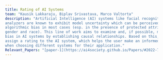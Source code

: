 ```yaml
---
title: Rating of AI Systems  
team: "Kausik Lakkaraju, Biplav Srivastava, Marco Valtorta"  
description: "Artificial Intelligence (AI) systems like facial recognition systems and sentiment 
analyzers are known to exhibit model uncertainty which can be perceived as 
algorithmic bias in most cases (esp. in the presence of protected attributes like 
gender and race). This line of work aims to examine and, if possible, mitigate the 
bias in AI systems by establishing causal relationships. Based on this, we would 
assign a rating to the AI system, which helps the user make an informed selection 
when choosing different systems for their application."    
Relevant_Papers: "[paper-1](https://ai4society.github.io/Papers/#2022-7), [paper-2](https://ai4society.github.io/Papers/#2019-8)"
---
```



